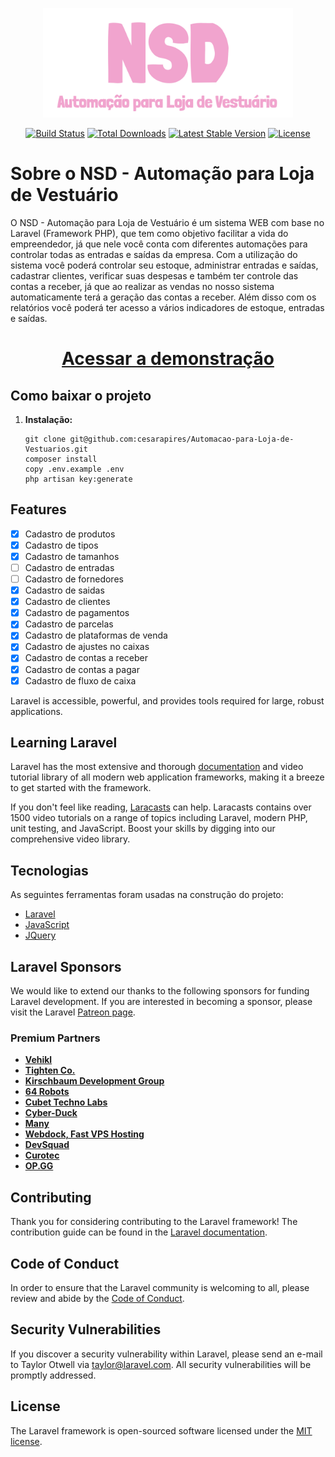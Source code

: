 <p align="center"><a href="https://laravel.com" target="_blank"><img src="public\dist\img\Project\LogoNSDAUTOLOVE.png" width="400"></a></p>

<p align="center">
<a href="https://travis-ci.org/laravel/framework"><img src="https://travis-ci.org/laravel/framework.svg" alt="Build Status"></a>
<a href="https://packagist.org/packages/laravel/framework"><img src="https://img.shields.io/packagist/dt/laravel/framework" alt="Total Downloads"></a>
<a href="https://packagist.org/packages/laravel/framework"><img src="https://img.shields.io/packagist/v/laravel/framework" alt="Latest Stable Version"></a>
<a href="https://packagist.org/packages/laravel/framework"><img src="https://img.shields.io/packagist/l/laravel/framework" alt="License"></a>
</p>



# Sobre o NSD - Automação para Loja de Vestuário

O NSD - Automação para Loja de Vestuário é um sistema WEB com base no Laravel (Framework PHP), que tem como objetivo facilitar a vida do empreendedor, já que nele você conta com diferentes automações para controlar todas as entradas e saídas da empresa. Com a utilização do sistema você poderá controlar seu estoque, administrar entradas e saídas, cadastrar clientes, verificar suas despesas e também ter controle das contas a receber, já que ao realizar as vendas no nosso sistema automaticamente terá a geração das contas a receber. Além disso com os relatórios você poderá ter acesso a vários indicadores de estoque, entradas e saídas.

<h1 align="center">
    <a href="https://automacaolojavestuario.herokuapp.com/">Acessar a demonstração</a>
</h1>



## Como baixar o projeto

1. **Instalação:**

   ```shell
   git clone git@github.com:cesarapires/Automacao-para-Loja-de-Vestuarios.git
   composer install
   copy .env.example .env
   php artisan key:generate
   ```

## Features

- [x] Cadastro de produtos
- [x] Cadastro de tipos
- [x] Cadastro de tamanhos
- [ ] Cadastro de entradas
- [ ] Cadastro de fornedores
- [x] Cadastro de saidas
- [x] Cadastro de clientes
- [x] Cadastro de pagamentos
- [x] Cadastro de parcelas
- [x] Cadastro de plataformas de venda  
- [x] Cadastro de ajustes no caixas 
- [x] Cadastro de contas a receber
- [x] Cadastro de contas a pagar
- [x] Cadastro de fluxo de caixa

Laravel is accessible, powerful, and provides tools required for large, robust applications.

## Learning Laravel

Laravel has the most extensive and thorough [documentation](https://laravel.com/docs) and video tutorial library of all modern web application frameworks, making it a breeze to get started with the framework.

If you don't feel like reading, [Laracasts](https://laracasts.com) can help. Laracasts contains over 1500 video tutorials on a range of topics including Laravel, modern PHP, unit testing, and JavaScript. Boost your skills by digging into our comprehensive video library.

## Tecnologias

As seguintes ferramentas foram usadas na construção do projeto:

- [Laravel](https://laravel.com/)
- [JavaScript](https://developer.mozilla.org/)
- [JQuery](https://jquery.com/)

## Laravel Sponsors

We would like to extend our thanks to the following sponsors for funding Laravel development. If you are interested in becoming a sponsor, please visit the Laravel [Patreon page](https://patreon.com/taylorotwell).

### Premium Partners

- **[Vehikl](https://vehikl.com/)**
- **[Tighten Co.](https://tighten.co)**
- **[Kirschbaum Development Group](https://kirschbaumdevelopment.com)**
- **[64 Robots](https://64robots.com)**
- **[Cubet Techno Labs](https://cubettech.com)**
- **[Cyber-Duck](https://cyber-duck.co.uk)**
- **[Many](https://www.many.co.uk)**
- **[Webdock, Fast VPS Hosting](https://www.webdock.io/en)**
- **[DevSquad](https://devsquad.com)**
- **[Curotec](https://www.curotec.com/)**
- **[OP.GG](https://op.gg)**

## Contributing

Thank you for considering contributing to the Laravel framework! The contribution guide can be found in the [Laravel documentation](https://laravel.com/docs/contributions).

## Code of Conduct

In order to ensure that the Laravel community is welcoming to all, please review and abide by the [Code of Conduct](https://laravel.com/docs/contributions#code-of-conduct).

## Security Vulnerabilities

If you discover a security vulnerability within Laravel, please send an e-mail to Taylor Otwell via [taylor@laravel.com](mailto:taylor@laravel.com). All security vulnerabilities will be promptly addressed.

## License

The Laravel framework is open-sourced software licensed under the [MIT license](https://opensource.org/licenses/MIT).

